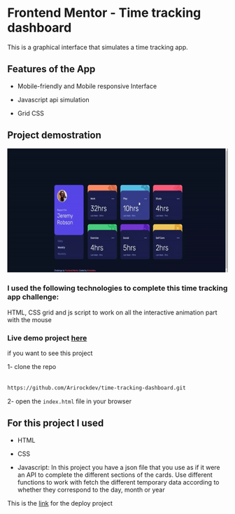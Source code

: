 # Frontend Mentor - Time tracking dashboard

This is a graphical interface that simulates a time tracking app.


## Features of the App

- Mobile-friendly and Mobile responsive Interface

- Javascript api simulation

- Grid CSS

## Project demostration

![](./src/images/video2-ezgif.com-video-to-gif-converter.gif)



### I used the following technologies to complete this time tracking app challenge:

HTML, CSS grid and js script to work on all the interactive animation part with the mouse

### Live demo project [here](https://arirockdev.github.io/time-tracking-dashboard/) 


if you want to see this project 

1- clone the repo

```bash

https://github.com/Arirockdev/time-tracking-dashboard.git

```

2- open the `index.html` file in your browser


##  For this project I used

- HTML

- CSS

- Javascript:
In this project you have a json file that you use as if it were an API to complete the different sections of the cards.
Use different functions to work with fetch the different temporary data according to whether they correspond to the day, month or year


This is the [link](https://arirockdev.github.io/time-tracking-dashboard/) for the deploy project

